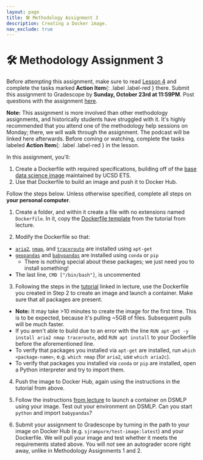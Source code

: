 ```yaml
---
layout: page
title: 🛠 Methodology Assignment 3
description: Creating a Docker image.
nav_exclude: true
---
```


# 🛠 Methodology Assignment 3

Before attempting this assignment, make sure to read [Lesson 4](../../../../lessons/q1/04) and complete the tasks marked **Action Item**{: .label .label-red } there. Submit this assignment to Gradescope by **Sunday, October 23rd at 11:59PM**. Post questions with the assignment [here](https://edstem.org/us/courses/28947/discussion/1970469).

**Note:** This assignment is more involved than other methodology assignments, and historically students have struggled with it. It's highly recommended that you attend one of the methodology help sessions on Monday; there, we will walk through the assignment. The podcast will be linked here afterwards. Before coming or watching, complete the tasks labeled **Action Item**{: .label .label-red } in the lesson.

In this assignment, you'll:
1. Create a Dockerfile with required specifications, building off of the [base data science image](https://hub.docker.com/r/ucsdets/datahub-base-notebook) maintained by UCSD ETS.
2. Use that Dockerfile to build an image and push it to Docker Hub.

Follow the steps below. Unless otherwise specified, complete all steps on **your personal computer**.

1. Create a folder, and within it create a file with no extensions named `Dockerfile`. In it, copy the [Dockerfile template](https://github.com/ucsd-ets/datahub-example-notebook/blob/master/Dockerfile) from the tutorial from lecture.

2. Modify the Dockerfile so that:
- [`aria2`](https://aria2.github.io/), [`nmap`](https://nmap.org/), and [`traceroute`](https://en.wikipedia.org/wiki/Traceroute) are installed using `apt-get`
- [`geopandas`](https://geopandas.org/) and [`babypandas`](https://github.com/babypandas-dev/babypandas) are installed using `conda` or `pip`
  - There is nothing special about these packages; we just need you to install something!
- The last line, `CMD ["/bin/bash"]`, is uncommented

3. Following the steps in the [tutorial](https://github.com/ucsd-ets/datahub-example-notebook#step-211-build) linked in lecture, use the Dockerfile you created in Step 2 to create an image and launch a container. Make sure that all packages are present. 
- **Note:** It may take >10 minutes to create the image for the first time. This is to be expected, because it's pulling ~5GB of files. Subsequent pulls will be much faster.
- If you aren't able to build due to an error with the line `RUN apt-get -y install aria2 nmap traceroute`, add `RUN apt install` to your Dockerfile before the aforementioned line.
- To verify that packages you installed via `apt-get` are installed, run `which <package-name>`, e.g. `which nmap` (for `aria2`, use `which aria2c`).
- To verify that packages you installed via `conda` or `pip` are installed, open a Python interpreter and try to import them.

4. Push the image to Docker Hub, again using the instructions in the tutorial from above.

5. Follow the instructions [from lecture](../../../../lessons/q1/04#using-images-from-docker-hub) to launch a container on DSMLP using your image. Test out your environment on DSMLP. Can you start `python` and import `babypandas`?

6. Submit your assignment to Gradescope by turning in the path to your image on Docker Hub (e.g. `sjrampure/test-image:latest`) and your Dockerfile. We will pull your image and test whether it meets the requirements stated above. You will _not_ see an autograder score right away, unlike in Methodology Assignments 1 and 2.